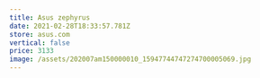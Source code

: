 ```yaml
---
title: Asus zephyrus
date: 2021-02-28T18:33:57.781Z
store: asus.com
vertical: false
price: 3133
image: /assets/202007am150000010_15947744747274700005069.jpg
---
```


